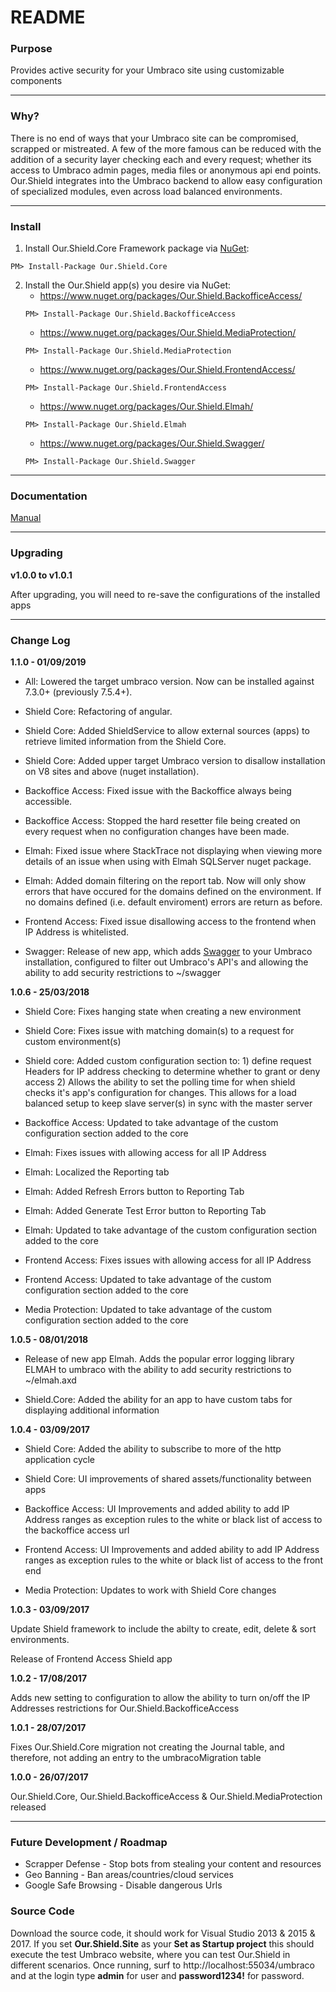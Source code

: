 # README #

### Purpose ###
Provides active security for your Umbraco site using customizable components

---

### Why? ###
There is no end of ways that your Umbraco site can be compromised, scrapped or mistreated. A few of the more famous can be reduced with the addition of a security layer checking each and every request; whether its access to Umbraco admin pages, media files or anonymous api end points. Our.Shield integrates into the Umbraco backend to allow easy configuration of specialized modules, even across load balanced environments.

---

### Install ###
1. Install Our.Shield.Core Framework package via [NuGet](https://www.nuget.org/packages/Our.Shield.Core/):
```
PM> Install-Package Our.Shield.Core
```

2. Install the Our.Shield app(s) you desire via NuGet:
	* https://www.nuget.org/packages/Our.Shield.BackofficeAccess/
	```
	PM> Install-Package Our.Shield.BackofficeAccess
	```
	* https://www.nuget.org/packages/Our.Shield.MediaProtection/
	```
	PM> Install-Package Our.Shield.MediaProtection
	```
	* https://www.nuget.org/packages/Our.Shield.FrontendAccess/
	```
	PM> Install-Package Our.Shield.FrontendAccess
	```
	* https://www.nuget.org/packages/Our.Shield.Elmah/
	```
	PM> Install-Package Our.Shield.Elmah
	```
	* https://www.nuget.org/packages/Our.Shield.Swagger/
	```
	PM> Install-Package Our.Shield.Swagger
	```
---

### Documentation ###

[Manual](https://github.com/JcRichards1991/Our.Shield/blob/master/Docs/manual.pdf)

---

### Upgrading ###

**v1.0.0 to v1.0.1**

After upgrading, you will need to re-save the configurations of the installed apps

---

### Change Log ###
**1.1.0 - 01/09/2019**
* All: Lowered the target umbraco version. Now can be installed against 7.3.0+ (previously 7.5.4+).

* Shield Core: Refactoring of angular.
* Shield Core: Added ShieldService to allow external sources (apps) to retrieve limited information from the Shield Core.
* Shield Core: Added upper target Umbraco version to disallow installation on V8 sites and above (nuget installation).

* Backoffice Access: Fixed issue with the Backoffice always being accessible.
* Backoffice Access: Stopped the hard resetter file being created on every request when no configuration changes have been made.

* Elmah: Fixed issue where StackTrace not displaying when viewing more details of an issue when using with Elmah SQLServer nuget package.
* Elmah: Added domain filtering on the report tab. Now will only show errors that have occured for the domains defined on the environment. If no domains defined (i.e. default enviroment) errors are return as before.

* Frontend Access: Fixed issue disallowing access to the frontend when IP Address is whitelisted.

* Swagger: Release of new app, which adds [Swagger](https://swagger.io/) to your Umbraco installation, configured to filter out Umbraco's API's and allowing the ability to add security restrictions to ~/swagger

**1.0.6 - 25/03/2018**
* Shield Core: Fixes hanging state when creating a new environment
* Shield Core: Fixes issue with matching domain(s) to a request for custom environment(s)
* Shield core: Added custom configuration section to:
			   1) define request Headers for IP address checking to determine whether to grant or deny access
               2) Allows the ability to set the polling time for when shield checks it's app's configuration for changes.
                  This allows for a load balanced setup to keep slave server(s) in sync with the master server
				  
* Backoffice Access: Updated to take advantage of the custom configuration section added to the core

* Elmah: Fixes issues with allowing access for all IP Address
* Elmah: Localized the Reporting tab
* Elmah: Added Refresh Errors button to Reporting Tab
* Elmah: Added Generate Test Error button to Reporting Tab
* Elmah: Updated to take advantage of the custom configuration section added to the core

* Frontend Access: Fixes issues with allowing access for all IP Address
* Frontend Access: Updated to take advantage of the custom configuration section added to the core

* Media Protection: Updated to take advantage of the custom configuration section added to the core 

**1.0.5 - 08/01/2018**
* Release of new app Elmah. Adds the popular error logging library ELMAH to umbraco with the ability to add security restrictions to ~/elmah.axd

* Shield.Core: Added the ability for an app to have custom tabs for displaying additional information

**1.0.4 - 03/09/2017**
* Shield Core: Added the ability to subscribe to more of the http application cycle 
* Shield Core: UI improvements of shared assets/functionality between apps

* Backoffice Access: UI Improvements and added ability to add IP Address ranges as exception rules to the white or black list of access to the backoffice access url

* Frontend Access: UI Improvements and added ability to add IP Address ranges as exception rules to the white or black list of access to the front end

* Media Protection: Updates to work with Shield Core changes

**1.0.3 - 03/09/2017**

Update Shield framework to include the abilty to create, edit, delete & sort environments.

Release of Frontend Access Shield app

**1.0.2 - 17/08/2017**

Adds new setting to configuration to allow the ability to turn on/off the IP Addresses restrictions for Our.Shield.BackofficeAccess

**1.0.1 - 28/07/2017**

Fixes Our.Shield.Core migration not creating the Journal table, and therefore, not adding an entry to the umbracoMigration table

**1.0.0 - 26/07/2017**

Our.Shield.Core, Our.Shield.BackofficeAccess & Our.Shield.MediaProtection released

---

### Future Development / Roadmap ###
* Scrapper Defense - Stop bots from stealing your content and resources
* Geo Banning - Ban areas/countries/cloud services
* Google Safe Browsing - Disable dangerous Urls


### Source Code ###
Download the source code, it should work for Visual Studio 2013 & 2015 & 2017. If you set **Our.Shield.Site** as your **Set as Startup project** this should execute the test Umbraco website, where you can test Our.Shield in different scenarios. Once running, surf to http://localhost:55034/umbraco and at the login type **admin** for user and **password1234!** for password.
